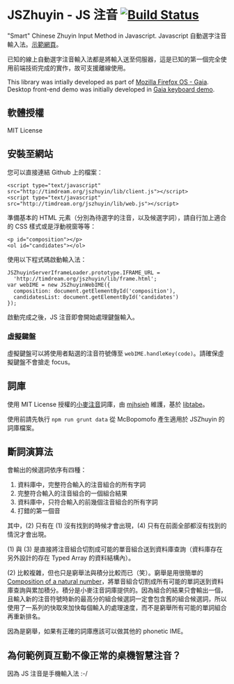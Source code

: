 # JSZhuyin - JS 注音 [![Build Status](https://travis-ci.org/timdream/jszhuyin.png)](https://travis-ci.org/timdream/jszhuyin)

"Smart" Chinese Zhuyin Input Method in Javascript. Javascript 自動選字注音輸入法。[示範網頁](http://timdream.org/jszhuyin/)。

已知的線上自動選字注音輸入法都是將輸入送至伺服器，這是已知的第一個完全使用前端技術完成的實作，故可支援離線使用。

This library was intially developed as part of [Mozilla Firefox OS - Gaia](https://github.com/mozilla-b2g/gaia). Desktop front-end demo was initially developed in [Gaia keyboard demo](https://github.com/timdream/gaia-keyboard-demo).

## 軟體授權

MIT License

## 安裝至網站

您可以直接連結 Github 上的檔案：

    <script type="text/javascript" src="http://timdream.org/jszhuyin/lib/client.js"></script>
    <script type="text/javascript" src="http://timdream.org/jszhuyin/lib/web.js"></script>

準備基本的 HTML 元素（分別為待選字的注音，以及候選字詞），請自行加上適合的 CSS 樣式或是浮動視窗等等：

    <p id="composition"></p>
    <ol id="candidates"></ol>

使用以下程式碼啟動輸入法：

    JSZhuyinServerIframeLoader.prototype.IFRAME_URL =
      'http://timdream.org/jszhuyin/lib/frame.html';
    var webIME = new JSZhuyinWebIME({
      composition: document.getElementById('composition'),
      candidatesList: document.getElementById('candidates')
    });

啟動完成之後，JS 注音即會開始處理鍵盤輸入。

### 虛擬鍵盤

虛擬鍵盤可以將使用者點選的注音符號傳至 `webIME.handleKey(code)`。請確保虛擬鍵盤不會搶走 focus。

## 詞庫

使用 MIT License 授權的[小麥注音](http://mcbopomofo.openvanilla.org)詞庫，由 [mjhsieh](https://github.com/mjhsieh) 維護，基於 [libtabe](http://sourceforge.net/projects/libtabe/)。

使用前請先執行 `npm run grunt data` 從 McBopomofo 產生適用於 JSZhuyin 的詞庫檔案。

## 斷詞演算法

會輸出的候選詞依序有四種：

1. 資料庫中，完整符合輸入的注音組合的所有字詞
2. 完整符合輸入的注音組合的一個組合結果
3. 資料庫中，只符合輸入的前幾個注音組合的所有字詞
4. 打錯的第一個音

其中，(2) 只有在 (1) 沒有找到的時候才會出現，(4) 只有在前面全部都沒有找到的情況才會出現。

(1) 與 (3) 是直接將注音組合切割成可能的單音組合送到資料庫查詢（資料庫存在另外設計的存在 Typed Array 的資料結構內）。

(2) 比較複雜，但也只是窮舉法與積分比較而已（笑）。窮舉是用很簡單的 <a href="http://stackoverflow.com/questions/8375439">Composition of a natural number</a>，將單音組合切割成所有可能的單詞送到資料庫查詢與累加積分。積分是小麥注音詞庫提供的。因為組合的結果只會輸出一個，且輸入新的注音符號時新的最高分的組合候選詞一定會包含舊的組合候選詞，所以使用了一系列的快取來加快每個輸入的處理速度，而不是窮舉所有可能的單詞組合再重新排名。

因為是窮舉，如果有正確的詞庫應該可以做其他的 phonetic IME。

## 為何範例頁互動不像正常的桌機智慧注音？

因為 JS 注音是手機輸入法 :-/
